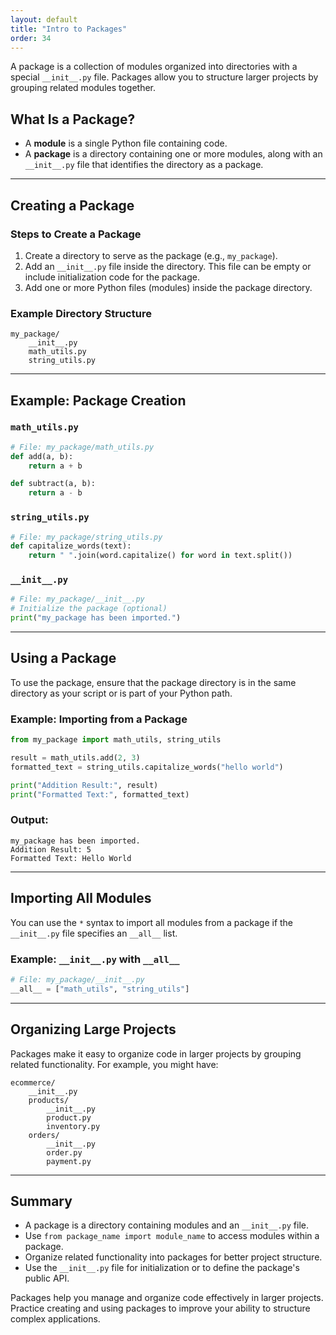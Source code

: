 ```yaml
---
layout: default
title: "Intro to Packages"
order: 34
---
```


A package is a collection of modules organized into directories with a special `__init__.py` file. Packages allow you to structure larger projects by grouping related modules together.

## What Is a Package?

- A **module** is a single Python file containing code.
- A **package** is a directory containing one or more modules, along with an `__init__.py` file that identifies the directory as a package.

---

## Creating a Package

### Steps to Create a Package

1. Create a directory to serve as the package (e.g., `my_package`).
2. Add an `__init__.py` file inside the directory. This file can be empty or include initialization code for the package.
3. Add one or more Python files (modules) inside the package directory.

### Example Directory Structure

```plaintext
my_package/
    __init__.py
    math_utils.py
    string_utils.py
```

---

## Example: Package Creation

### `math_utils.py`

```python
# File: my_package/math_utils.py
def add(a, b):
    return a + b

def subtract(a, b):
    return a - b
```

### `string_utils.py`

```python
# File: my_package/string_utils.py
def capitalize_words(text):
    return " ".join(word.capitalize() for word in text.split())
```

### `__init__.py`

```python
# File: my_package/__init__.py
# Initialize the package (optional)
print("my_package has been imported.")
```

---

## Using a Package

To use the package, ensure that the package directory is in the same directory as your script or is part of your Python path.

### Example: Importing from a Package

```python
from my_package import math_utils, string_utils

result = math_utils.add(2, 3)
formatted_text = string_utils.capitalize_words("hello world")

print("Addition Result:", result)
print("Formatted Text:", formatted_text)
```

### Output:

```plaintext
my_package has been imported.
Addition Result: 5
Formatted Text: Hello World
```

---

## Importing All Modules

You can use the `*` syntax to import all modules from a package if the `__init__.py` file specifies an `__all__` list.

### Example: `__init__.py` with `__all__`

```python
# File: my_package/__init__.py
__all__ = ["math_utils", "string_utils"]
```

---

## Organizing Large Projects

Packages make it easy to organize code in larger projects by grouping related functionality. For example, you might have:

```plaintext
ecommerce/
    __init__.py
    products/
        __init__.py
        product.py
        inventory.py
    orders/
        __init__.py
        order.py
        payment.py
```

---

## Summary

- A package is a directory containing modules and an `__init__.py` file.
- Use `from package_name import module_name` to access modules within a package.
- Organize related functionality into packages for better project structure.
- Use the `__init__.py` file for initialization or to define the package's public API.

Packages help you manage and organize code effectively in larger projects. Practice creating and using packages to improve your ability to structure complex applications.
